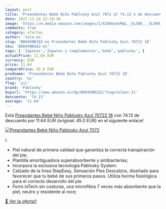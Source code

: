```yaml
---
layout: post
title: 'Preandantes Bebé Niño Pablosky Azul 7072 al 74.13 % de descuento'
date: 2021-11-24 22:19:38
image: 'https://m.media-amazon.com/images/I/41bNesbsMqL._SL500_._SL400_.jpg'
comments: true
category: ofertas
author: 'tole.es'
slug: 'B084VNN16Z-es Preandantes Bebé Niño Pablosky Azul 70722 18'
sku: 'B084VNN16Z-es'
tags: [ 'Zapatos','Zapatos y complementos','bebé','pablosky', ]
actualPrice: 11.64 EUR
currency: EUR
price: 11.64
comparePrice: 45.0 EUR
prodname: 'Preandantes Bebé Niño Pablosky Azul 70722 18'
country: 'es'
flag: '🇪🇸'
brand: 'Pablosky'
buyurl: 'https://www.amazon.es/dp/B084VNN16Z/?tag=tolees-21'
descuento: '74.13'
average: '11.64'
---
```


Está [Preandantes Bebé Niño Pablosky Azul 70722 18](https://www.amazon.es/dp/B084VNN16Z/?tag=tolees-21) con 74.13 de descuento por 11.64 EUR (original: 45.0 EUR) en el siguiente enlace!

[![Preandantes Bebé Niño Pablosky Azul 7072](https://m.media-amazon.com/images/I/41bNesbsMqL._SL500_._SL400_.jpg)](https://www.amazon.es/dp/B084VNN16Z/?tag=tolees-21)

ℹ️:

- Piel natural de primera calidad que garantiza la correcta transpiración del pie;
- Plantilla amortiguadora superabsorbente y antibacterias;
- Incorpora la exclusiva tecnología Pablosky System:
- Calzado de la linea StepEasy, Sensación Pies Descalzos, diseñado para favorecer que tu bebé de sus primeros pasos. Utiliza horma fisiológica para el correcto desarrollo del pie.
- Forro inTech sin costuras, una microfibra 7 veces más absorbente que la piel, neutro y resistente al roce;

[🛒 Ver la oferta!!](https://www.amazon.es/dp/B084VNN16Z/?tag=tolees-21)
